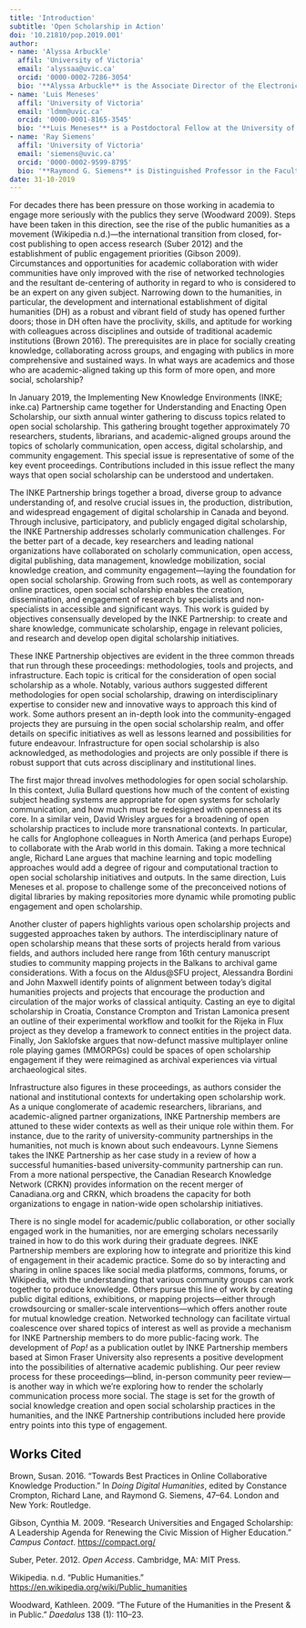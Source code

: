 ```yaml
---
title: 'Introduction'
subtitle: 'Open Scholarship in Action'
doi: '10.21810/pop.2019.001'
author: 
- name: 'Alyssa Arbuckle'
  affil: 'University of Victoria'
  email: 'alyssaa@uvic.ca'
  orcid: '0000-0002-7286-3054'
  bio: '**Alyssa Arbuckle** is the Associate Director of the Electronic Textual Cultures Lab (ETCL) at the University of Victoria. In this role, she works with the Implementing New Knowledge Environments (INKE) Partnership and assists with the coordination of the Digital Humanities Summer Institute (DHSI). She is also an interdisciplinary PhD Candidate at the University of Victoria, studying open social scholarship and its implementation, and holds a BA Honours in English from the University of British Columbia and an MA in English from the University of Victoria. Please see <alyssaarbuckle.com> for more information.'
- name: 'Luis Meneses'
  affil: 'University of Victoria'
  email: 'ldmm@uvic.ca'
  orcid: '0000-0001-8165-3545'
  bio: '**Luis Meneses** is a Postdoctoral Fellow at the University of Victoria. He is a Fulbright scholar, and currently serves on the Board of the Text Encoding Initiative Consortium and on the IEEE Technical Committee on Digital Libraries. His research interests include digital humanities, digital libraries, information retrieval and human-computer interaction.'
- name: 'Ray Siemens'
  affil: 'University of Victoria'
  email: 'siemens@uvic.ca'
  orcid: '0000-0002-9599-8795'
  bio: '**Raymond G. Siemens** is Distinguished Professor in the Faculty of Humanities at the University of Victoria, in English and Computer Science, where he previously served as Canada Research Chair in Humanities Computing. He is founding editor of the electronic scholarly journal Early Modern Literary Studies, and has edited, among others, Blackwell’s Companion to Digital Humanities (with Schreibman and Unsworth), Blackwell’s Companion to Digital Literary Studies (with Schreibman), A Social Edition of the Devonshire MS (with Armstrong, Crompton, et al.), and Literary Studies in the Digital Age (with Price). He directs the Implementing New Knowledge Environments (INKE) Partnership, the Digital Humanities Summer Institute (DHSI), and the Electronic Textual Cultures Lab (ETCL) at the University of Victoria. Siemens has served as Vice President of the Canadian Federation of the Humanities and Social Sciences for Research Dissemination, Chair of the international Alliance of Digital Humanities Organisations’ Steering Committee, and Chair of the MLA Committee on Information Technology, and currently serves as co­chair of the MLA Committee on Scholarly Editions. Please see <web.uvic.ca/~siemens> for more information.'
date: 31-10-2019
---
```


For decades there has been pressure on those working in academia to engage more seriously with the publics they serve (Woodward 2009). Steps have been taken in this direction, see the rise of the public humanities as a movement (Wikipedia n.d.)—the international transition from closed, for-cost publishing to open access research (Suber 2012) and the establishment of public engagement priorities (Gibson 2009). Circumstances and opportunities for academic collaboration with wider communities have only improved with the rise of networked technologies and the resultant de-centering of authority in regard to who is considered to be an expert on any given subject. Narrowing down to the humanities, in particular, the development and international establishment of digital humanities (DH) as a robust and vibrant field of study has opened further doors; those in DH often have the proclivity, skills, and aptitude for working with colleagues across disciplines and outside of traditional academic institutions (Brown 2016). The prerequisites are in place for socially creating knowledge, collaborating across groups, and engaging with publics in more comprehensive and sustained ways. In what ways are academics and those who are academic-aligned taking up this form of more open, and more social, scholarship?

In January 2019, the Implementing New Knowledge Environments (INKE; inke.ca) Partnership came together for Understanding and Enacting Open Scholarship, our sixth annual winter gathering to discuss topics related to open social scholarship. This gathering brought together approximately 70 researchers, students, librarians, and academic-aligned groups around the topics of scholarly communication, open access, digital scholarship, and community engagement. This special issue is representative of some of the key event proceedings. Contributions included in this issue reflect the many ways that open social scholarship can be understood and undertaken.

The INKE Partnership brings together a broad, diverse group to advance understanding of, and resolve crucial issues in, the production, distribution, and widespread engagement of digital scholarship in Canada and beyond. Through inclusive, participatory, and publicly engaged digital scholarship, the INKE Partnership addresses scholarly communication challenges. For the better part of a decade, key researchers and leading national organizations have collaborated on scholarly communication, open access, digital publishing, data management, knowledge mobilization, social knowledge creation, and community engagement—laying the foundation for open social scholarship. Growing from such roots, as well as contemporary online practices, open social scholarship enables the creation, dissemination, and engagement of research by specialists and non-specialists in accessible and significant ways. This work is guided by objectives consensually developed by the INKE Partnership: to create and share knowledge, communicate scholarship, engage in relevant policies, and research and develop open digital scholarship initiatives.

These INKE Partnership objectives are evident in the three common threads that run through these proceedings: methodologies, tools and projects, and infrastructure. Each topic is critical for the consideration of open social scholarship as a whole. Notably, various authors suggested different methodologies for open social scholarship, drawing on interdisciplinary expertise to consider new and innovative ways to approach this kind of work. Some authors present an in-depth look into the community-engaged projects they are pursuing in the open social scholarship realm, and offer details on specific initiatives as well as lessons learned and possibilities for future endeavour. Infrastructure for open social scholarship is also acknowledged, as methodologies and projects are only possible if there is robust support that cuts across disciplinary and institutional lines.

The first major thread involves methodologies for open social scholarship. In this context, Julia Bullard questions how much of the content of existing subject heading systems are appropriate for open systems for scholarly communication, and how much must be redesigned with openness at its core. In a similar vein, David Wrisley argues for a broadening of open scholarship practices to include more transnational contexts. In particular, he calls for Anglophone colleagues in North America (and perhaps Europe) to collaborate with the Arab world in this domain. Taking a more technical angle, Richard Lane argues that machine learning and topic modelling approaches would add a degree of rigour and computational traction to open social scholarship initiatives and outputs. In the same direction, Luis Meneses et al. propose to challenge some of the preconceived notions of digital libraries by making repositories more dynamic while promoting public engagement and open scholarship.

Another cluster of papers highlights various open scholarship projects and suggested approaches taken by authors. The interdisciplinary nature of open scholarship means that these sorts of projects herald from various fields, and authors included here range from 16th century manuscript studies to community mapping projects in the Balkans to archival game considerations. With a focus on the Aldus@SFU project, Alessandra Bordini and John Maxwell identify points of alignment between today’s digital humanities projects and projects that encourage the production and circulation of the major works of classical antiquity. Casting an eye to digital scholarship in Croatia, Constance Crompton and Tristan Lamonica present an outline of their experimental workflow and toolkit for the Rijeka in Flux project as they develop a framework to connect entities in the project data. Finally, Jon Saklofske argues that now-defunct massive multiplayer online role playing games (MMORPGs) could be spaces of open scholarship engagement if they were reimagined as archival experiences via virtual archaeological sites.

Infrastructure also figures in these proceedings, as authors consider the national and institutional contexts for undertaking open scholarship work. As a unique conglomerate of academic researchers, librarians, and academic-aligned partner organizations, INKE Partnership members are attuned to these wider contexts as well as their unique role within them. For instance, due to the rarity of university-community partnerships in the humanities, not much is known about such endeavours. Lynne Siemens takes the INKE Partnership as her case study in a review of how a successful humanities-based university-community partnership can run. From a more national perspective, the Canadian Research Knowledge Network (CRKN) provides information on the recent merger of Canadiana.org and CRKN, which broadens the capacity for both organizations to engage in nation-wide open scholarship initiatives.

There is no single model for academic/public collaboration, or other socially engaged work in the humanities, nor are emerging scholars necessarily trained in how to do this work during their graduate degrees. INKE Partnership members are exploring how to integrate and prioritize this kind of engagement in their academic practice. Some do so by interacting and sharing in online spaces like social media platforms, commons, forums, or Wikipedia, with the understanding that various community groups can work together to produce knowledge. Others pursue this line of work by creating public digital editions, exhibitions, or mapping projects—either through crowdsourcing or smaller-scale interventions—which offers another route for mutual knowledge creation. Networked technology can facilitate virtual coalescence over shared topics of interest as well as provide a mechanism for INKE Partnership members to do more public-facing work. The development of *Pop!* as a publication outlet by INKE Partnership members based at Simon Fraser University also represents a positive development into the possibilities of alternative academic publishing. Our peer review process for these proceedings—blind, in-person community peer review—is another way in which we’re exploring how to render the scholarly communication process more social. The stage is set for the growth of social knowledge creation and open social scholarship practices in the humanities, and the INKE Partnership contributions included here provide entry points into this type of engagement.

## Works Cited

Brown, Susan. 2016. “Towards Best Practices in Online Collaborative Knowledge Production.” In *Doing Digital Humanities*, edited by Constance Crompton, Richard Lane, and Raymond G. Siemens, 47–64. London and New York: Routledge.

Gibson, Cynthia M. 2009. “Research Universities and Engaged Scholarship: A Leadership Agenda for Renewing the Civic Mission of Higher Education.” *Campus Contact*. https://compact.org/

Suber, Peter. 2012. *Open Access*. Cambridge, MA: MIT Press.

Wikipedia. n.d. “Public Humanities.” <https://en.wikipedia.org/wiki/Public_humanities>

Woodward, Kathleen. 2009. “The Future of the Humanities in the Present & in Public.” *Daedalus* 138 (1): 110–23.
